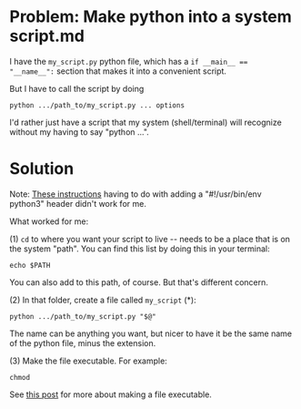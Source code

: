 # Problem: Make python into a system script.md

I have the `my_script.py` python file, which has a `if __main__ == "__name__":` section that makes it into a convenient script. 

But I have to call the script by doing

```
python .../path_to/my_script.py ... options
```

I'd rather just have a script that my system (shell/terminal) will recognize without my having to say "python ...".

# Solution


Note: [These instructions](https://openbookproject.net/thinkcs/python/english3e/app_c.html#making-a-python-script-executable-and-runnable-from-anywhere)
having to do with adding a "#!/usr/bin/env python3" header didn't work for me. 

What worked for me:

(1) `cd` to where you want your script to live -- needs to be a place that is on the system "path". 
You can find this list by doing this in your terminal:

```
echo $PATH
```

You can also add to this path, of course. But that's different concern.

(2) In that folder, create a file called `my_script` (*):

```
python .../path_to/my_script.py "$@"
```

The name can be anything you want, but nicer to have it be the same name of the python file, minus the extension.

(3) Make the file executable. For example:

```
chmod 
```

See [this post](https://askubuntu.com/questions/229589/how-to-make-a-file-e-g-a-sh-script-executable-so-it-can-be-run-from-a-termi) 
for more about making a file executable.






